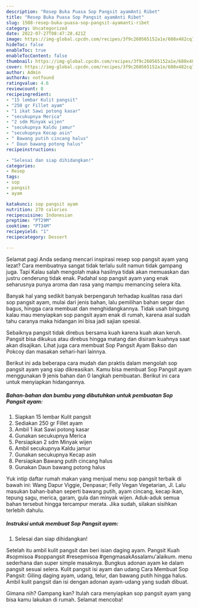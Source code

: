 ```yaml
---
description: "Resep Buka Puasa Sop Pangsit ayamAnti Ribet"
title: "Resep Buka Puasa Sop Pangsit ayamAnti Ribet"
slug: 1508-resep-buka-puasa-sop-pangsit-ayamanti-ribet
category: Uncategorized
date: 2022-07-27T08:47:28.421Z
image: https://img-global.cpcdn.com/recipes/3f9c260565152a1e/680x482cq70/sop-pangsit-ayam-foto-resep-utama.jpg
hideToc: false
enableToc: true
enableTocContent: false
thumbnail: https://img-global.cpcdn.com/recipes/3f9c260565152a1e/680x482cq70/sop-pangsit-ayam-foto-resep-utama.jpg
cover: https://img-global.cpcdn.com/recipes/3f9c260565152a1e/680x482cq70/sop-pangsit-ayam-foto-resep-utama.jpg
author: Admin
authorAv: notfound
ratingvalue: 4.6
reviewcount: 8
recipeingredient:
- "15 lembar Kulit pangsit"
- "250 gr Fillet ayam"
- "1 ikat Sawi potong kasar"
- "secukupnya Merica"
- "2 sdm Minyak wijen"
- "secukupnya Kaldu jamur"
- "secukupnya Kecap asin"
- " Bawang putih cincang halus"
- " Daun bawang potong halus"
recipeinstructions:

- "Selesai dan siap dihidangkan!"
categories:
- Resep
tags:
- sop
- pangsit
- ayam

katakunci: sop pangsit ayam 
nutrition: 270 calories
recipecuisine: Indonesian
preptime: "PT29M"
cooktime: "PT34M"
recipeyield: "1"
recipecategory: Dessert

---
```



Selamat pagi Anda sedang mencari inspirasi resep sop pangsit ayam yang lezat? Cara membuatnya sangat tidak terlalu sulit namun tidak gampang juga. Tapi Kalau salah mengolah maka hasilnya tidak akan memuaskan dan justru cenderung tidak enak. Padahal sop pangsit ayam yang enak seharusnya punya aroma dan rasa yang mampu memancing selera kita.


Banyak hal yang sedikit banyak berpengaruh terhadap kualitas rasa dari sop pangsit ayam, mulai dari jenis bahan, lalu pemilihan bahan segar dan bagus, hingga cara membuat dan menghidangkannya. Tidak usah bingung kalau mau menyiapkan sop pangsit ayam enak di rumah, karena asal sudah tahu caranya maka hidangan ini bisa jadi sajian spesial.

Sebaiknya pangsit tidak direbus bersama kuah karena kuah akan keruh. Pangsit bisa dikukus atau direbus hingga matang dan disiram kuahnya saat akan disajikan. Lihat juga cara membuat Sop Pangsit Ayam Bakso dan Pokcoy dan masakan sehari-hari lainnya.


Berikut ini ada beberapa cara mudah dan praktis dalam mengolah sop pangsit ayam yang siap dikreasikan. Kamu bisa membuat Sop Pangsit ayam menggunakan 9 jenis bahan dan 0 langkah pembuatan. Berikut ini cara untuk menyiapkan hidangannya.

<!--inarticleads1-->

##### Bahan-bahan dan bumbu yang dibutuhkan untuk pembuatan Sop Pangsit ayam:

1. Siapkan 15 lembar Kulit pangsit
1. Sediakan 250 gr Fillet ayam
1. Ambil 1 ikat Sawi potong kasar
1. Gunakan secukupnya Merica
1. Persiapkan 2 sdm Minyak wijen
1. Ambil secukupnya Kaldu jamur
1. Gunakan secukupnya Kecap asin
1. Persiapkan  Bawang putih cincang halus
1. Gunakan  Daun bawang potong halus


Yuk intip daftar rumah makan yang menjual menu sop pangsit terbaik di bawah ini: Wang Dapur Viggie, Denpasar; Felly Vegan Vegetarian, Jl. Lalu masukan bahan-bahan seperti bawang putih, ayam cincang, kecap ikan, tepung sagu, merica, garam, gula dan minyak wijen. Aduk-aduk semua bahan tersebut hingga tercampur merata. Jika sudah, silakan sisihkan terlebih dahulu. 

<!--inarticleads2-->

##### Instruksi untuk membuat Sop Pangsit ayam:


1. Selesai dan siap dihidangkan!

Setelah itu ambil kulit pangsit dan beri isian daging ayam. Pangsit Kuah #sopmisoa #soppangsit #resepmisoa #gengmasakAssalamu&#39;alaikum. menu sederhana dan super simple masaknya. Bungkus adonan ayam ke dalam pangsit sesuai selera. Kulit pangsit isi ayam dan udang Cara Membuat Sop Pangsit: Giling daging ayam, udang, telur, dan bawang putih hingga halus. Ambil kulit pangsit dan isi dengan adonan ayam-udang yang sudah dibuat. 

Gimana nih? Gampang kan? Itulah cara menyiapkan sop pangsit ayam yang bisa kamu lakukan di rumah. Selamat mencoba!
